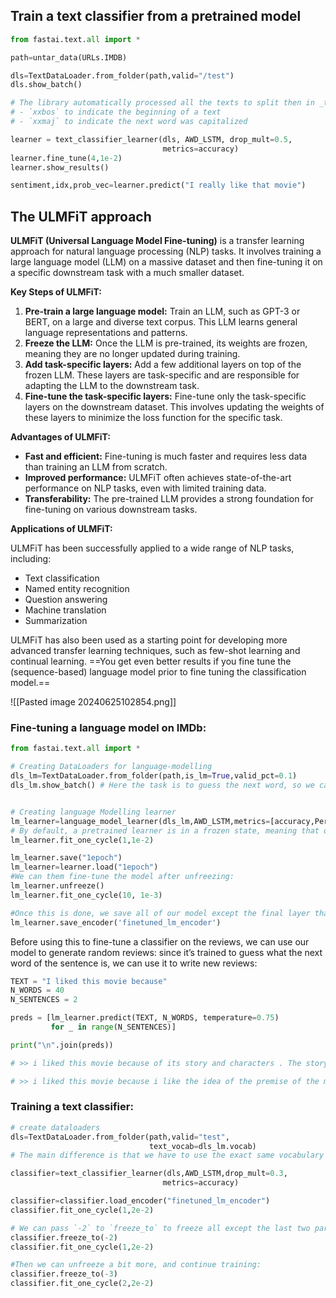 ## Train a text classifier from a pretrained model

```python
from fastai.text.all import *

path=untar_data(URLs.IMDB)

dls=TextDataLoader.from_folder(path,valid="/test")
dls.show_batch()

# The library automatically processed all the texts to split then in _tokens_, adding some special tokens like:
# - `xxbos` to indicate the beginning of a text
# - `xxmaj` to indicate the next word was capitalized

learner = text_classifier_learner(dls, AWD_LSTM, drop_mult=0.5, 
								  metrics=accuracy)
learner.fine_tune(4,1e-2)
learner.show_results()

sentiment,idx,prob_vec=learner.predict("I really like that movie")
```

## The ULMFiT approach

**ULMFiT (Universal Language Model Fine-tuning)** is a transfer learning approach for natural language processing (NLP) tasks. It involves training a large language model (LLM) on a massive dataset and then fine-tuning it on a specific downstream task with a much smaller dataset.

**Key Steps of ULMFiT:**

1. **Pre-train a large language model:** Train an LLM, such as GPT-3 or BERT, on a large and diverse text corpus. This LLM learns general language representations and patterns.
2. **Freeze the LLM:** Once the LLM is pre-trained, its weights are frozen, meaning they are no longer updated during training.
3. **Add task-specific layers:** Add a few additional layers on top of the frozen LLM. These layers are task-specific and are responsible for adapting the LLM to the downstream task.
4. **Fine-tune the task-specific layers:** Fine-tune only the task-specific layers on the downstream dataset. This involves updating the weights of these layers to minimize the loss function for the specific task.

**Advantages of ULMFiT:**

* **Fast and efficient:** Fine-tuning is much faster and requires less data than training an LLM from scratch.
* **Improved performance:** ULMFiT often achieves state-of-the-art performance on NLP tasks, even with limited training data.
* **Transferability:** The pre-trained LLM provides a strong foundation for fine-tuning on various downstream tasks.

**Applications of ULMFiT:**

ULMFiT has been successfully applied to a wide range of NLP tasks, including:

* Text classification
* Named entity recognition
* Question answering
* Machine translation
* Summarization

ULMFiT has also been used as a starting point for developing more advanced transfer learning techniques, such as few-shot learning and continual learning. ==You get even better results if you fine tune the (sequence-based) language model prior to fine tuning the classification model.==

![[Pasted image 20240625102854.png]]


### Fine-tuning a language model on IMDb:

```python
from fastai.text.all import *

# Creating DataLoaders for language-modelling
dls_lm=TextDataLoader.from_folder(path,is_lm=True,valid_pct=0.1)
dls_lm.show_batch() # Here the task is to guess the next word, so we can see the targets have all shifted one word to the right. 


# Creating language Modelling learner
lm_learner=language_model_learner(dls_lm,AWD_LSTM,metrics=[accuracy,Perplexity()],path=path,wd=0.1).to_fp16()
# By default, a pretrained learner is in a frozen state, meaning that only the head of the model will train while the body stays frozen. We show you what is behind the fine_tune method here and use a fit_one_cycle method to fit the model
lm_learner.fit_one_cycle(1,1e-2)

lm_learner.save("1epoch")
lm_learner=learner.load("1epoch")
#We can them fine-tune the model after unfreezing:
lm_learner.unfreeze()
lm_learner.fit_one_cycle(10, 1e-3)

#Once this is done, we save all of our model except the final layer that converts activations to probabilities of picking each token in our vocabulary. The model not including the final layer is called the encoder. We can save it with `save_encoder`:
lm_learner.save_encoder('finetuned_lm_encoder')
```

Before using this to fine-tune a classifier on the reviews, we can use our model to generate random reviews: since it’s trained to guess what the next word of the sentence is, we can use it to write new reviews:

```python
TEXT = "I liked this movie because"
N_WORDS = 40
N_SENTENCES = 2

preds = [lm_learner.predict(TEXT, N_WORDS, temperature=0.75) 
         for _ in range(N_SENTENCES)]

print("\n".join(preds))

# >> i liked this movie because of its story and characters . The story line was very strong , very good for a sci - fi film . The main character , Alucard , was very well developed and brought the whole story

# >> i liked this movie because i like the idea of the premise of the movie , the ( very ) convenient virus ( which , when you have to kill a few people , the " evil " machine has to be used to protect
```

### Training a text classifier:

```python
# create dataloaders
dls=TextDataLoader.from_folder(path,valid="test",
							   text_vocab=dls_lm.vocab)
# The main difference is that we have to use the exact same vocabulary as when we were fine-tuning our language model, or the weights learned won’t make any sense. We pass that vocabulary with `text_vocab`

classifier=text_classifier_learner(dls,AWD_LSTM,drop_mult=0.3,
								  metrics=accuracy)

classifier=classifier.load_encoder("finetuned_lm_encoder")
classifier.fit_one_cycle(1,2e-2)

# We can pass `-2` to `freeze_to` to freeze all except the last two parameter groups:
classifier.freeze_to(-2)
classifier.fit_one_cycle(1,2e-2)

#Then we can unfreeze a bit more, and continue training:
classifier.freeze_to(-3)
classifier.fit_one_cycle(2,2e-2)
```